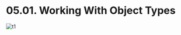 # 05.01. Working With Object Types

![t1](https://github.com/kiranbansode/learn-typescript/assets/50626798/75cbb3e0-7f6f-4b07-a256-182e980d9cf0)
